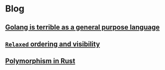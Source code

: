 # Blog

## [Golang is terrible as a general purpose language](./2024-08-05-01.md)
## [`Relaxed` ordering and visibility](./2024-08-05-02.md)
## [Polymorphism in Rust](./2024-08-05-03.md)
